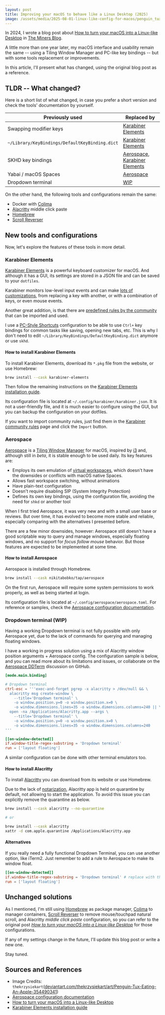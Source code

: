 ```yaml
---
layout: post
title: Improving your macOS to behave like a Linux Desktop (2025)
image: /assets/media/2025-08-01-linux-like-config-for-macos/penguin_tux_eating_an_apple_by_thekrzysiekart_d5v1yhx-1400x800.webp
---
```


In 2024, I wrote a blog post about [How to turn your macOS into a Linux-like Desktop] in [The Miners Blog].

A little more than one year later, my macOS interface and usability remain the same -- using a Tiling Window Manager and PC-like key bindings -- but with some tools replacement or improvements.

In this article, I'll present what has changed, using the original blog post as a reference.

## TLDR -- What changed?

Here is a short list of what changed, in case you prefer a short version and check the tools' documentation by yourself.

| Previously used                                | Replaced by                       |
| ---------------------------------------------- | --------------------------------- |
| Swapping modifier keys                         | [Karabiner Elements]              |
| `~/Library/KeyBindings/DefaultKeyBinding.dict` | [Karabiner Elements]              |
| SKHD key bindings                              | [Aerospace], [Karabiner Elements] |
| Yabai / macOS Spaces                           | [Aerospace]                       |
| Dropdown terminal                              | [WIP][AeroSpace DDTerm]           |

On the other hand, the following tools and configurations remain the same:

- Docker with [Colima]
- [Alacritty] middle click paste
- [Homebrew]
- [Scroll Reverser]

## New tools and configurations

Now, let's explore the features of these tools in more detail.

### Karabiner Elements

[Karabiner Elements] is a powerful keyboard customizer for macOS. And although it has a GUI, its settings are stored in a JSON file and can be saved to your `dotfiles`.

Karabiner monitors low-level input events and can make [lots of customizations][Karabiner Elements features], from replacing a key with another, or with a combination of keys, or even mouse events.

Another great addition, is that there are [predefined rules by the community][Karabiner community rules] that can be imported and used.

I use a [PC-Style Shortcuts][Karabiner PC-Style Shortcuts] configuration to be able to use `Ctrl+` key bindings for common tasks like saving, opening new tabs, etc. This is why I don't need to edit `~/Library/KeyBindings/DefaultKeyBinding.dict` anymore or use `skhd`.

#### How to install Karabiner Elements

To install Karabiner Elements, download its `*.pkg` file from the website, or use Homebrew:

```bash
brew install --cask karabiner-elements
```

Then follow the remaining instructions on the [Karabiner Elements installation guide].

Its configuration file is located at `~/.config/karabiner/karabiner.json`. It is not a user-friendly file, and it is much easier to configure using the GUI, but you can backup the configuration on your dotfiles.

If you want to import community rules, just find them in the [Karabiner community rules] page and click the `Import` button.

### Aerospace

[Aerospace] is a [Tiling Window Manager] for macOS, inspired by [i3] and, although still in _beta_, it is stable enough to be used daily. Its key features are:

- Employs its own emulation of [virtual workspaces], which doesn't have the downsides or conflicts with macOS native Spaces.
- Allows fast workspace switching, without animations
- Have plain-text configuration
- Doesn't require disabling SIP (System Integrity Protection)
- Defines its own key bindings, using the configuration file, avoiding the need for `shkd` or another tool

When I first tried Aerospace, it was very new and with a small user base or reviews. But over time, it has evolved to become more stable and reliable, especially comparing with the alternatives I presented before.

There are a few minor downsides, however: Aerospace still doesn't have a good scriptable way to query and manage windows, especially floating windows, and no support for _focus follow mouse_ behavior. But those features are expected to be implemented at some time.

#### How to install Aerospace

Aerospace is installed through Homebrew.

```bash
brew install --cask nikitabobko/tap/aerospace
```

On the first run, Aerospace will require some system permissions to work properly, as well as being started at login.

Its configuration file is located at `~/.config/aerospace/aerospace.toml`. For reference or samples, check the [Aerospace configuration documentation].

### Dropdown terminal (WIP)

Having a working Dropdown terminal is not fully possible with only Aerospace yet, due to the lack of commands for querying and managing floating windows.

I have a working in progress solution using a mix of Alacritty window position arguments + Aerospace config. The configuration sample is below, and you can read more about its limitations and issues, or collaborate on the [Aerospace DDTerm] discussion on GitHub.

```toml
[mode.main.binding]

# Dropdown terminal
ctrl-esc = '''exec-and-forget pgrep -x alacritty > /dev/null && \
  alacritty msg create-window \
    --title='Dropdown terminal' \
    -o window.position.y=0 -o window.position.x=0 \
    -o window.dimensions.lines=35 -o window.dimensions.columns=240 || \
  open -na /Applications/Alacritty.app --args \
    --title='Dropdown terminal' \
    -o window.position.y=0 -o window.position.x=0 \
    -o window.dimensions.lines=35 -o window.dimensions.columns=240
'''

[[on-window-detected]]
if.window-title-regex-substring = 'Dropdown terminal'
run = ['layout floating']
```

A similar configuration can be done with other terminal emulators too.

#### How to install Alacritty

To install [Alacritty] you can download from its website or use Homebrew.

Due to the lack of [notarization], Alacritty app is held on quarantine by default, not allowing to start the application. To avoid this issue you can explicitly remove the quarantine as below.

```bash
brew install --cask alacritty --no-quarantine

# or

brew install --cask alacritty
xattr -d com.apple.quarantine /Applications/Alacritty.app
```

#### Alternatives

If you really need a fully functional Dropdown Terminal, you can use another option, like iTerm2. Just remember to add a rule to Aerospace to make its window float.

```toml
[[on-window-detected]]
if.window-title-regex-substring = 'Dropdown terminal' # replace with the window title or id
run = ['layout floating']
```

## Unchanged solutions

As I mentioned, I'm still using [Homebrew] as package manager, [Colima] to manager containers, [Scroll Reverser] to remove mouse/touchpad natural scroll, and Alacritty _middle click paste_ configuration, so you can refer to the original post _[How to turn your macOS into a Linux-like Desktop]_ for those configurations.

If any of my settings change in the future, I'll update this blog post or write a new one.

Stay tuned.

## Sources and References

- Image Credits: `thekrzysiekart`([deviantart.com/thekrzysiekart/art/Penguin-Tux-Eating-An-Apple-354490341])
- [Aerospace configuration documentation]
- [How to turn your macOS into a Linux-like Desktop]
- [Karabiner Elements installation guide]

[Aerospace DDTerm]: https://github.com/nikitabobko/AeroSpace/discussions/1556
[Aerospace configuration documentation]: https://nikitabobko.github.io/AeroSpace/guide#configuring-aerospace
[Aerospace]: https://github.com/nikitabobko/AeroSpace
[Alacritty]: https://alacritty.org/
[Colima]: https://github.com/abiosoft/colima
[Homebrew]: https://brew.sh/
[How to turn your macOS into a Linux-like Desktop]: https://blog.codeminer42.com/how-to-turn-your-macos-into-a-linux-like-desktop/
[Karabiner Elements features]: https://karabiner-elements.pqrs.org/docs/getting-started/features/
[Karabiner Elements installation guide]: https://karabiner-elements.pqrs.org/docs/getting-started/installation/
[Karabiner Elements]: https://karabiner-elements.pqrs.org/
[Karabiner PC-Style Shortcuts]: https://ke-complex-modifications.pqrs.org/?q=PC-Style%20Shortcuts
[Karabiner community rules]: https://ke-complex-modifications.pqrs.org/
[Scroll Reverser]: https://pilotmoon.com/scrollreverser/
[The Miners Blog]: https://blog.codeminer42.com
[Tiling Window Manager]: https://en.wikipedia.org/wiki/Tiling_window_manager
[deviantart.com/thekrzysiekart/art/Penguin-Tux-Eating-An-Apple-354490341]: https://www.deviantart.com/thekrzysiekart/art/Penguin-Tux-Eating-An-Apple-354490341
[i3]: https://i3wm.org/
[notarization]: https://developer.apple.com/documentation/security/notarizing-macos-software-before-distribution
[virtual workspaces]: https://nikitabobko.github.io/AeroSpace/guide#emulation-of-virtual-workspaces
